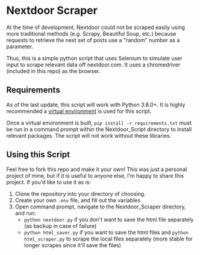 # Nextdoor Scraper

At the time of development, Nextdoor could not be scraped easily using more traditional methods (e.g. Scrapy, Beautiful Soup, etc.) because requests to retrieve the next set of posts use a "random" number as a parameter. 

Thus, this is a simple python script that uses Selenium to simulate user input to scrape relevant data off nextdoor.com. It uses a chromedriver (included in this repo) as the browser. 

## Requirements

As of the last update, this script will work with Python 3.8.0+. It is highly recommended a [virtual environment](https://github.com/pyenv/pyenv-virtualenv) is used for this script. 

Once a virtual environment is built, `pip install -r requirements.txt` must be run in a command prompt within the Nextdoor_Script directory to install relevant packages. The script will not work without these libraries.

## Using this Script

Feel free to fork this repo and make it your own! This was just a personal project of mine, but if it is useful to anyone else, I'm happy to share this project. If you'd like to use it as is:

1. Clone the repository into your directory of choosing.
2. Create your own `.env` file, and fill out the variables
3. Open command prompt, navigate to the Nextdoor_Scraper directory, and run:
	* `python nextdoor.py` if you don't want to save the html file separately (as backup in case of failure)
	* `python html_saver.py` if you want to save the html files and `python html_scraper.py` to scrape the local files separately (more stable for longer scrapes since it'll save the files)

